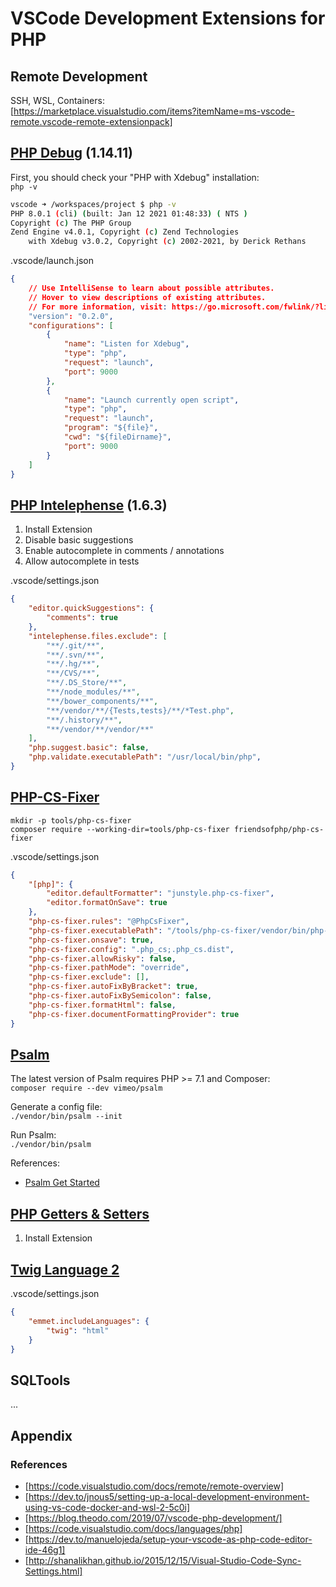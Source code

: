 # VSCode Development Extensions for PHP

## Remote Development

SSH, WSL, Containers:  
[https://marketplace.visualstudio.com/items?itemName=ms-vscode-remote.vscode-remote-extensionpack]

## [PHP Debug](https://marketplace.visualstudio.com/items?itemName=felixfbecker.php-debug) (1.14.11)

First, you should check your "PHP with Xdebug" installation:  
`php -v`  

```bash
vscode ➜ /workspaces/project $ php -v
PHP 8.0.1 (cli) (built: Jan 12 2021 01:48:33) ( NTS )
Copyright (c) The PHP Group
Zend Engine v4.0.1, Copyright (c) Zend Technologies
    with Xdebug v3.0.2, Copyright (c) 2002-2021, by Derick Rethans
```

.vscode/launch.json  

```json
{
    // Use IntelliSense to learn about possible attributes.
    // Hover to view descriptions of existing attributes.
    // For more information, visit: https://go.microsoft.com/fwlink/?linkid=830387
    "version": "0.2.0",
    "configurations": [
        {
            "name": "Listen for Xdebug",
            "type": "php",
            "request": "launch",
            "port": 9000
        },
        {
            "name": "Launch currently open script",
            "type": "php",
            "request": "launch",
            "program": "${file}",
            "cwd": "${fileDirname}",
            "port": 9000
        }
    ]
}
```

## [PHP Intelephense](https://marketplace.visualstudio.com/items?itemName=bmewburn.vscode-intelephense-client) (1.6.3)

1. Install Extension
2. Disable basic suggestions
3. Enable autocomplete in comments / annotations
4. Allow autocomplete in tests

.vscode/settings.json  

```json
{
    "editor.quickSuggestions": {
        "comments": true
    },
    "intelephense.files.exclude": [
        "**/.git/**",
        "**/.svn/**",
        "**/.hg/**",
        "**/CVS/**",
        "**/.DS_Store/**",
        "**/node_modules/**",
        "**/bower_components/**",
        "**/vendor/**/{Tests,tests}/**/*Test.php",
        "**/.history/**",
        "**/vendor/**/vendor/**"
    ],
    "php.suggest.basic": false,
    "php.validate.executablePath": "/usr/local/bin/php",
}
```

## [PHP-CS-Fixer](https://marketplace.visualstudio.com/items?itemName=junstyle.php-cs-fixer)

`mkdir -p tools/php-cs-fixer`  
`composer require --working-dir=tools/php-cs-fixer friendsofphp/php-cs-fixer`  

.vscode/settings.json  

```json
{
    "[php]": {
        "editor.defaultFormatter": "junstyle.php-cs-fixer",
        "editor.formatOnSave": true
    },
    "php-cs-fixer.rules": "@PhpCsFixer",
    "php-cs-fixer.executablePath": "/tools/php-cs-fixer/vendor/bin/php-cs-fixer",
    "php-cs-fixer.onsave": true,
    "php-cs-fixer.config": ".php_cs;.php_cs.dist",
    "php-cs-fixer.allowRisky": false,
    "php-cs-fixer.pathMode": "override",
    "php-cs-fixer.exclude": [],
    "php-cs-fixer.autoFixByBracket": true,
    "php-cs-fixer.autoFixBySemicolon": false,
    "php-cs-fixer.formatHtml": false,
    "php-cs-fixer.documentFormattingProvider": true
}
```

## [Psalm](https://marketplace.visualstudio.com/items?itemName=getpsalm.psalm-vscode-plugin)

The latest version of Psalm requires PHP >= 7.1 and Composer:  
`composer require --dev vimeo/psalm`  

Generate a config file:  
`./vendor/bin/psalm --init`  

Run Psalm:  
`./vendor/bin/psalm`  

References:  

- [Psalm Get Started](https://psalm.dev/docs/running_psalm/installation/)

## [PHP Getters & Setters](https://marketplace.visualstudio.com/items?itemName=phproberto.vscode-php-getters-setters)

1. Install Extension

## [Twig Language 2](https://marketplace.visualstudio.com/items?itemName=mblode.twig-language-2)

.vscode/settings.json  

```json
{
    "emmet.includeLanguages": {
        "twig": "html"
    }
}
```

## SQLTools

...

## Appendix

### References

- [https://code.visualstudio.com/docs/remote/remote-overview]
- [https://dev.to/jnous5/setting-up-a-local-development-environment-using-vs-code-docker-and-wsl-2-5c0i]
- [https://blog.theodo.com/2019/07/vscode-php-development/]
- [https://code.visualstudio.com/docs/languages/php]
- [https://dev.to/manuelojeda/setup-your-vscode-as-php-code-editor-ide-46g1]
- [http://shanalikhan.github.io/2015/12/15/Visual-Studio-Code-Sync-Settings.html]
